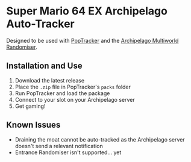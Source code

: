 # Super Mario 64 EX Archipelago Auto-Tracker

Designed to be used with [PopTracker](https://github.com/black-sliver/PopTracker) and the [Archipelago Multiworld Randomiser](https://archipelago.gg/).

## Installation and Use

1. Download the latest release
2. Place the `.zip` file in PopTracker's `packs` folder
3. Run PopTracker and load the package
4. Connect to your slot on your Archipelago server
5. Get gaming!

## Known Issues

- Draining the moat cannot be auto-tracked as the Archipelago server doesn't send a relevant notification
- Entrance Randomiser isn't supported… yet